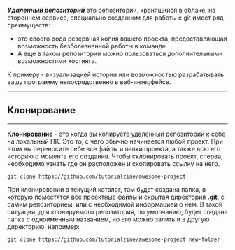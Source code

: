 ***Удаленный репозиторий*** это репозиторий, хранящийся в облаке, на стороннем сервисе, специально созданном для работы с git имеет ряд преимуществ:

- это своего рода резервная копия вашего проекта, предоставляющая возможность безболезненной работы в команде. 
- А еще в таком репозитории можно пользоваться дополнительными возможностями хостинга. 

К примеру - визуализацией истории или возможностью разрабатывать вашу программу непосредственно в веб-интерфейсе.

___

## Клонирование
___

**Клонирование** - это когда вы копируете удаленный репозиторий к себе на локальный ПК. Это то, с чего обычно начинается любой проект. При этом вы переносите себе все файлы и папки проекта, а также всю его историю с момента его создания. Чтобы склонировать проект, сперва, необходимо узнать где он расположен и скопировать ссылку на него.
```bash=
git clone https://github.com/tutorialzine/awesome-project
```
При клонировании в текущий каталог, там будет создана папка, в которую поместятся все проектные файлы и скрытая директория **.git**, с самим репозиторием, или с необходимой информацией о нем. В такой ситуации, для клонируемого репозитория, по умолчанию, будет создана папка с одноименным названием, но его можно залить и в другую директорию, например:

```bash=
git clone https://github.com/tutorialzine/awesome-project new-folder
```